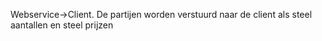 Webservice->Client. De partijen worden verstuurd naar de client als steel aantallen en steel prijzen